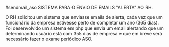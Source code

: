#sendmail_aso
SISTEMA PARA O ENVIO DE EMAILS "ALERTA" AO RH.

O RH solicitou um sistema que enviasse emails de alerta, cada vez que um
funcionário da empresa estivesse perto de completar um ano (365 dias). 
Foi desenvolvido um sistema em php que envia um email alertando que um
determinando usuário está com 355 dias de empresa e que em breve será
necessário fazer o exame periódico ASO.
